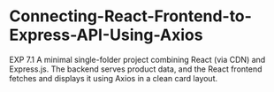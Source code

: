 # Connecting-React-Frontend-to-Express-API-Using-Axios
EXP 7.1 A minimal single-folder project combining React (via CDN) and Express.js. The backend serves product data, and the React frontend fetches and displays it using Axios in a clean card layout.
